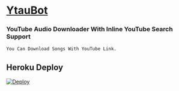 # [YtauBot](https://t.me/YtauBot)

### YouTube Audio Downloader With Inline YouTube Search Support
    You Can Download Songs With YouTube Link.

## Heroku Deploy

[![Deploy](https://www.herokucdn.com/deploy/button.svg)](https://heroku.com/deploy?template=https://github.com/SJ-Lynx/YtauBot)

